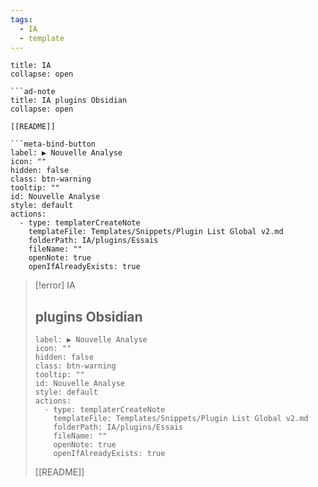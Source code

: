 ```yaml
---
tags:
  - IA
  - template
---
```


```ad-note
title: IA
collapse: open

```ad-note
title: IA plugins Obsidian
collapse: open

[[README]]

```meta-bind-button
label: ▶️ Nouvelle Analyse
icon: ""
hidden: false
class: btn-warning
tooltip: ""
id: Nouvelle Analyse
style: default
actions:
  - type: templaterCreateNote
    templateFile: Templates/Snippets/Plugin List Global v2.md
    folderPath: IA/plugins/Essais
    fileName: ""
    openNote: true
    openIfAlreadyExists: true
```


> [!error] IA
> ## plugins Obsidian
> 
> ```meta-bind-button
> label: ▶️ Nouvelle Analyse
> icon: ""
> hidden: false
> class: btn-warning
> tooltip: ""
> id: Nouvelle Analyse
> style: default
> actions:
>   - type: templaterCreateNote
>     templateFile: Templates/Snippets/Plugin List Global v2.md
>     folderPath: IA/plugins/Essais
>     fileName: ""
>     openNote: true
>     openIfAlreadyExists: true
> ```
> 
> [[README]]





